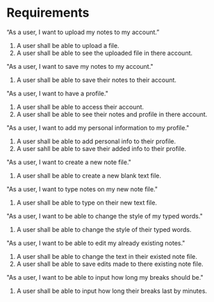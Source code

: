 # Requirements #

“As a user, I want to upload my notes to my account.”
1. A user shall be able to upload a file.
2. A user shall be able to see the uploaded file in there account.

"As a user, I want to save my notes to my account."
1. A user shall be able to save their notes to their account.

"As a user, I want to have a profile."
1. A user shall be able to access their account.
2. A user shall be able to see their notes and profile in there account. 

"As a user, I want to add my personal information to my profile."
1. A user shall be able to add personal info to their profile.
2. A user sahll be able to save their added info to their profile.

"As a user, I want to create a new note file."
1. A user shall be able to create a new blank text file.

"As a user, I want to type notes on my new note file."
1. A user shall be able to type on their new text file.

"As a user, I want to be able to change the style of my typed words."
1. A user shall be able to change the style of their typed words.

"As a user, I want to be able to edit my already existing notes."
1. A user shall be able to change the text in their existed note file.
2. A user shall be able to save edits made to there existing note file.

"As a user, I want to be able to input how long my breaks should be."
1. A user shall be able to input how long their breaks last by minutes. 
